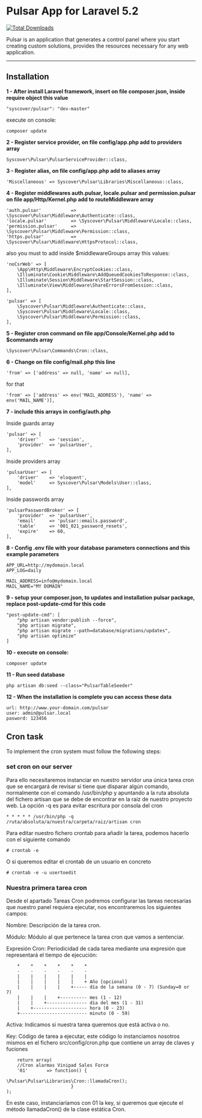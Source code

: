 # Pulsar App for Laravel 5.2

[![Total Downloads](https://poser.pugx.org/syscover/pulsar/downloads)](https://packagist.org/packages/syscover/pulsar)

Pulsar is an application that generates a control panel where you start creating custom solutions, provides the resources necessary for any web application.

---

## Installation

**1 - After install Laravel framework, insert on file composer.json, inside require object this value**
```
"syscover/pulsar": "dev-master"

```
execute on console:
```
composer update
```

**2 - Register service provider, on file config/app.php add to providers array**

```
Syscover\Pulsar\PulsarServiceProvider::class,

```

**3 - Register alias, on file config/app.php add to aliases array**

```
'Miscellaneous'	=> Syscover\Pulsar\Libraries\Miscellaneous::class,

```

**4 - Register middlewares auth.pulsar, locale.pulsar and permission.pulsar on file app/Http/Kernel.php add to routeMiddleware array**

```
'auth.pulsar' 	        => \Syscover\Pulsar\Middleware\Authenticate::class,
'locale.pulsar'         => \Syscover\Pulsar\Middleware\Locale::class,
'permission.pulsar' 	=> \Syscover\Pulsar\Middleware\Permission::class,
'https.pulsar'          => \Syscover\Pulsar\Middleware\HttpsProtocol::class,

```

also you must to add inside $middlewareGroups array this values:

```
'noCsrWeb' => [
    \App\Http\Middleware\EncryptCookies::class,
    \Illuminate\Cookie\Middleware\AddQueuedCookiesToResponse::class,
    \Illuminate\Session\Middleware\StartSession::class,
    \Illuminate\View\Middleware\ShareErrorsFromSession::class,
],

'pulsar' => [
    \Syscover\Pulsar\Middleware\Authenticate::class,
    \Syscover\Pulsar\Middleware\Locale::class,
    \Syscover\Pulsar\Middleware\Permission::class,
],
```

**5 - Register cron command on file app/Console/Kernel.php add to $commands array**

```
\Syscover\Pulsar\Commands\Cron::class,

```

**6 - Change on file config/mail.php this line**

```
'from' => ['address' => null, 'name' => null],
```

for that

```
'from' => ['address' => env('MAIL_ADDRESS'), 'name' => env('MAIL_NAME')],
```

**7 - include this arrays in config/auth.php**

Inside guards array
```
'pulsar' => [
    'driver'    => 'session',
    'provider'  => 'pulsarUser',
],
```

Inside providers array
```
'pulsarUser' => [
    'driver'    => 'eloquent',
    'model'     => Syscover\Pulsar\Models\User::class,
],
```

Inside passwords array
```
'pulsarPasswordBroker' => [
    'provider'  => 'pulsarUser',
    'email'     => 'pulsar::emails.password',
    'table'     => '001_021_password_resets',
    'expire'    => 60,
],
```

**8 - Config .env file with your database parameters connections and this example parameters**
```
APP_URL=http://mydomain.local
APP_LOG=daily

MAIL_ADDRESS=info@mydomain.local
MAIL_NAME="MY DOMAIN"
```

**9 - setup your composer.json, to updates and installation pulsar package, replace post-update-cmd for this code**

```
"post-update-cmd": [
    "php artisan vendor:publish --force",
    "php artisan migrate",
    "php artisan migrate --path=database/migrations/updates",
    "php artisan optimize"
]

```

**10 - execute on console:**
```
composer update
```

**11 - Run seed database**

```
php artisan db:seed --class="PulsarTableSeeder"
```

**12 - When the installation is complete you can access these data**
```
url: http://www.your-domain.com/pulsar
user: admin@pulsar.local
pasword: 123456
```

## Cron task
To implement the cron system must follow the following steps:


### set cron on our server

Para ello necesitaremos instanciar en nuestro servidor una única tarea cron que se encargará de revisar si tiene que disparar algún comando, normalmente con el comando /usr/bin/php y apuntando 
a la ruta absoluta del fichero artisan que se debe de encontrar en la raiz de nuestro proyecto web.
La opción -q es para evitar escritura por consola del cron

```
* * * * * /usr/bin/php -q /ruta/absoluta/a/nuestra/carpeta/raiz/artisan cron
``` 

Para editar nuestro fichero crontab para añadir la tarea, podemos hacerlo con el siguiente comando
```
# crontab -e
```

O si queremos editar el crontab de un usuario en concreto
```
# crontab -e -u usertoedit
```

### Nuestra primera tarea cron

Desde el apartado Tareas Cron podremos configurar las tareas necesarias que nuestro panel requiera ejecutar, nos encontraremos los siguientes campos:

Nombre: Descripción de la tarea cron.

Módulo: Módulo al que pertenece la tarea cron que vamos a sentenciar.

Expresión Cron: 
Periodicidad de cada tarea mediante una expresión que representará el tiempo de ejecución:

```
    *    *    *    *    *    *
    -    -    -    -    -    -
    |    |    |    |    |    |
    |    |    |    |    |    + Año [opcional]
    |    |    |    |    +----- día de la semana (0 - 7) (Sunday=0 or 7)
    |    |    |    +---------- mes (1 - 12)
    |    |    +--------------- día del mes (1 - 31)
    |    +-------------------- hora (0 - 23)
    +------------------------- minuto (0 - 59)

```

Activa: Indicamos si nuestra tarea queremos que está activa o no.

Key: Código de tarea a ejecutar, este código lo instanciamos nosotros mismos en el fichero src/config/cron.php que contiene un array de claves y fuciones

```
    return array(
    //Cron alarmas Vinipad Sales Force
    '01'       => function() { 
                            \Pulsar\Pulsar\Libraries\Cron::llamadaCron(); 
                        }
);
```
En este caso, instanciaríamos con 01 la key, si queremos que ejecute el método llamadaCron() de la clase estática Cron.